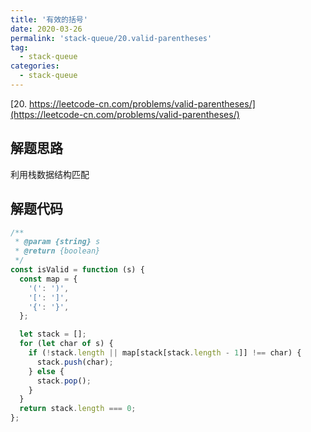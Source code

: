 ```yaml
---
title: '有效的括号'
date: 2020-03-26
permalink: 'stack-queue/20.valid-parentheses'
tag:
  - stack-queue
categories:
  - stack-queue
---
```


[20. https://leetcode-cn.com/problems/valid-parentheses/](https://leetcode-cn.com/problems/valid-parentheses/)

## 解题思路

利用栈数据结构匹配

## 解题代码

```js
/**
 * @param {string} s
 * @return {boolean}
 */
const isValid = function (s) {
  const map = {
    '(': ')',
    '[': ']',
    '{': '}',
  };

  let stack = [];
  for (let char of s) {
    if (!stack.length || map[stack[stack.length - 1]] !== char) {
      stack.push(char);
    } else {
      stack.pop();
    }
  }
  return stack.length === 0;
};
```
